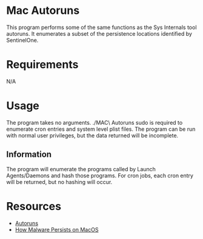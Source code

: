 # Mac Autoruns
This program performs some of the same functions as the Sys Internals tool autoruns. It enumerates a subset of the persistence locations identified by SentinelOne.

# Requirements
N/A
# Usage

The program takes no arguments.
./MAC\ Autoruns
sudo is required to enumerate cron entries and system level plist files. The program can be run with normal user privileges, but the data returned will be incomplete.

## Information

The program will enumerate the programs called by Launch Agents/Daemons and hash those programs. For cron jobs, each cron entry will be returned, but no hashing will occur.

# Resources
* [Autoruns](https://docs.microsoft.com/en-us/sysinternals/downloads/autoruns)
* [How Malware Persists on MacOS](https://www.sentinelone.com/blog/how-malware-persists-on-macos/)
